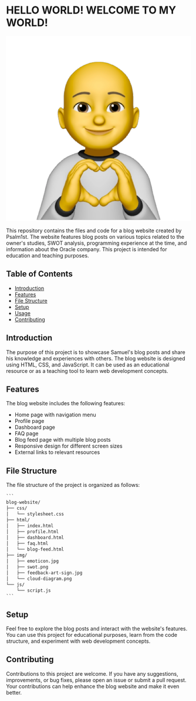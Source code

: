 <h1>HELLO WORLD! WELCOME TO MY WORLD!</h1>

![Image Description](img/sticker.jpg)



This repository contains the files and code for a blog website created by Psalm1st. The website features blog posts on various topics related to the owner's studies, SWOT analysis, programming experience at the time, and information about the Oracle company. This project is intended for education and teaching purposes.

## Table of Contents

- [Introduction](#introduction)
- [Features](#features)
- [File Structure](#file-structure)
- [Setup](#setup)
- [Usage](#usage)
- [Contributing](#contributing)

## Introduction

The purpose of this project is to showcase Samuel's blog posts and share his knowledge and experiences with others. The blog website is designed using HTML, CSS, and JavaScript. It can be used as an educational resource or as a teaching tool to learn web development concepts.

## Features

The blog website includes the following features:

- Home page with navigation menu
- Profile page
- Dashboard page
- FAQ page
- Blog feed page with multiple blog posts
- Responsive design for different screen sizes
- External links to relevant resources

## File Structure

The file structure of the project is organized as follows:
    
    ```
    blog-website/
    ├── css/
    │   └── stylesheet.css
    ├── html/
    │   ├── index.html
    │   ├── profile.html
    │   ├── dashboard.html
    │   ├── faq.html
    │   └── blog-feed.html
    ├── img/
    │   ├── emoticon.jpg
    │   ├── swot.png
    │   ├── feedback-art-sign.jpg
    │   └── cloud-diagram.png
    └── js/
        └── script.js
    ```

## Setup

Feel free to explore the blog posts and interact with the website's features. You can use this project for educational purposes, learn from the code structure, and experiment with web development concepts.

## Contributing

Contributions to this project are welcome. If you have any suggestions, improvements, or bug fixes, please open an issue or submit a pull request. Your contributions can help enhance the blog website and make it even better.
